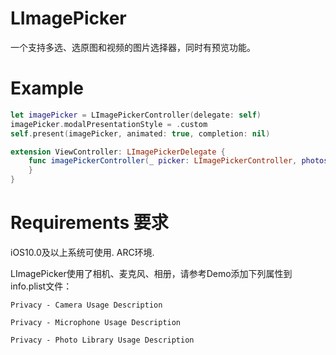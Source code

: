 # LImagePicker
一个支持多选、选原图和视频的图片选择器，同时有预览功能。



# Example

```swift
let imagePicker = LImagePickerController(delegate: self)
imagePicker.modalPresentationStyle = .custom
self.present(imagePicker, animated: true, completion: nil)

extension ViewController: LImagePickerDelegate {
    func imagePickerController(_ picker: LImagePickerController, photos: [UIImage], asset: [PHAsset]) {
    }
}
```



# Requirements 要求

iOS10.0及以上系统可使用. ARC环境.

LImagePicker使用了相机、麦克风、相册，请参考Demo添加下列属性到info.plist文件：

`Privacy - Camera Usage Description`

`Privacy - Microphone Usage Description`

`Privacy - Photo Library Usage Description`



